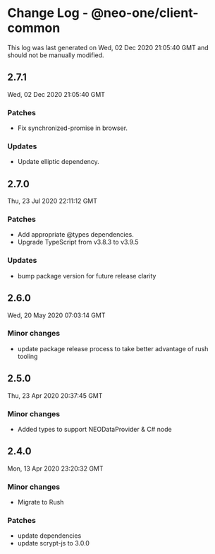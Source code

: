 # Change Log - @neo-one/client-common

This log was last generated on Wed, 02 Dec 2020 21:05:40 GMT and should not be manually modified.

## 2.7.1
Wed, 02 Dec 2020 21:05:40 GMT

### Patches

- Fix synchronized-promise in browser.

### Updates

- Update elliptic dependency.

## 2.7.0
Thu, 23 Jul 2020 22:11:12 GMT

### Patches

- Add appropriate @types dependencies.
- Upgrade TypeScript from v3.8.3 to v3.9.5

### Updates

- bump package version for future release clarity

## 2.6.0
Wed, 20 May 2020 07:03:14 GMT

### Minor changes

- update package release process to take better advantage of rush tooling

## 2.5.0
Thu, 23 Apr 2020 20:37:45 GMT

### Minor changes

- Added types to support NEODataProvider & C# node

## 2.4.0
Mon, 13 Apr 2020 23:20:32 GMT

### Minor changes

- Migrate to Rush

### Patches

- update dependencies
- update scrypt-js to 3.0.0

